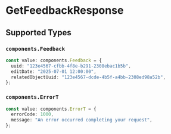 # GetFeedbackResponse


## Supported Types

### `components.Feedback`

```typescript
const value: components.Feedback = {
  uuid: "123e4567-cfbb-4f8e-b291-2308ebac1b5b",
  editDate: "2025-07-01 12:00:00",
  relatedObjectUuid: "123e4567-dcde-4b5f-a4bb-2308ed98a52b",
};
```

### `components.ErrorT`

```typescript
const value: components.ErrorT = {
  errorCode: 1000,
  message: "An error occurred completing your request",
};
```


